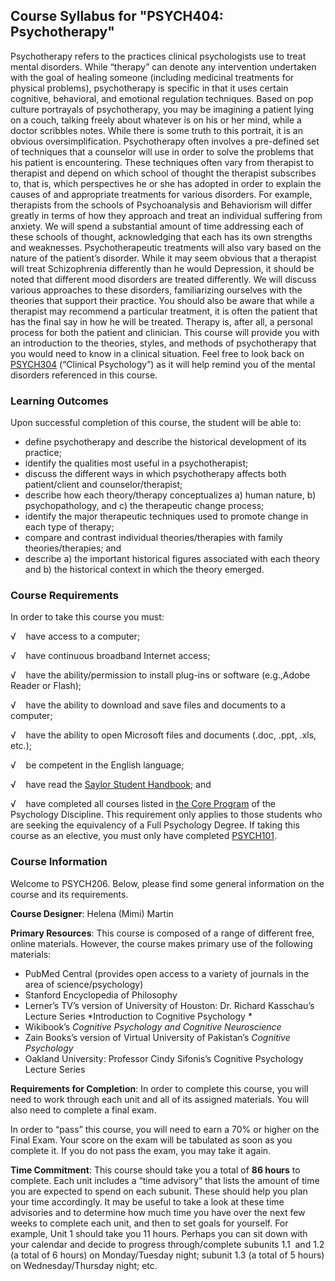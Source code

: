 Course Syllabus for "PSYCH404: Psychotherapy"
---------------------------------------------

Psychotherapy refers to the practices clinical psychologists use to
treat mental disorders. While “therapy” can denote any intervention
undertaken with the goal of healing someone (including medicinal
treatments for physical problems), psychotherapy is specific in that it
uses certain cognitive, behavioral, and emotional regulation techniques.
Based on pop culture portrayals of psychotherapy, you may be imagining a
patient lying on a couch, talking freely about whatever is on his or her
mind, while a doctor scribbles notes. While there is some truth to this
portrait, it is an obvious oversimplification. Psychotherapy often
involves a pre-defined set of techniques that a counselor will use in
order to solve the problems that his patient is encountering. These
techniques often vary from therapist to therapist and depend on which
school of thought the therapist subscribes to, that is, which
perspectives he or she has adopted in order to explain the causes of and
appropriate treatments for various disorders. For example, therapists
from the schools of Psychoanalysis and Behaviorism will differ greatly
in terms of how they approach and treat an individual suffering from
anxiety. We will spend a substantial amount of time addressing each of
these schools of thought, acknowledging that each has its own strengths
and weaknesses. Psychotherapeutic treatments will also vary based on the
nature of the patient’s disorder. While it may seem obvious that a
therapist will treat Schizophrenia differently than he would Depression,
it should be noted that different mood disorders are treated
differently. We will discuss various approaches to these disorders,
familiarizing ourselves with the theories that support their practice.
You should also be aware that while a therapist may recommend a
particular treatment, it is often the patient that has the final say in
how he will be treated. Therapy is, after all, a personal process for
both the patient and clinician. This course will provide you with an
introduction to the theories, styles, and methods of psychotherapy that
you would need to know in a clinical situation. Feel free to look back
on [PSYCH304](/courses/psych304/) (“Clinical Psychology”) as it will
help remind you of the mental disorders referenced in this course.

### Learning Outcomes

Upon successful completion of this course, the student will be able
to:  

-   define psychotherapy and describe the historical development of its
    practice;
-   identify the qualities most useful in a psychotherapist;
-   discuss the different ways in which psychotherapy affects both
    patient/client and counselor/therapist;
-   describe how each theory/therapy conceptualizes a) human nature, b)
    psychopathology, and c) the therapeutic change process;
-   identify the major therapeutic techniques used to promote change in
    each type of therapy;
-   compare and contrast individual theories/therapies with family
    theories/therapies; and
-   describe a) the important historical figures associated with each
    theory and b) the historical context in which the theory emerged.

### Course Requirements

In order to take this course you must:  
  
 √    have access to a computer;  
  
 √    have continuous broadband Internet access;  
  
 √    have the ability/permission to install plug-ins or software
(e.g.,Adobe Reader or Flash);  
  
 √    have the ability to download and save files and documents to a
computer;  
  
 √    have the ability to open Microsoft files and documents (.doc,
.ppt, .xls, etc.);  
  
 √    be competent in the English language;  
  
 √    have read the [Saylor Student
Handbook](http://www.saylor.org/site/wp-content/uploads/2012/05/Saylor-StudentHandbook.pdf);
and  
  
 √    have completed all courses listed in [the Core
Program](../../majors/psychology/) of the Psychology Discipline. This
requirement only applies to those students who are seeking the
equivalency of a Full Psychology Degree. If taking this course as an
elective, you must only have
completed [PSYCH101](www.saylor.org/psych101).

### Course Information

Welcome to PSYCH206. Below, please find some general information on the
course and its requirements.

**Course Designer**: Helena (Mimi) Martin

**Primary Resources**: This course is composed of a range of different
free, online materials. However, the course makes primary use of the
following materials:

-   PubMed Central (provides open access to a variety of journals in the
    area of science/psychology)
-   Stanford Encyclopedia of Philosophy
-   Lerner’s TV’s version of University of Houston: Dr. Richard
    Kasschau’s Lecture Series *Introduction to Cognitive Psychology *
-   Wikibook’s *Cognitive Psychology and Cognitive Neuroscience*
-   Zain Books’s version of Virtual University of Pakistan’s *Cognitive
    Psychology*
-   Oakland University: Professor Cindy Sifonis’s Cognitive Psychology
    Lecture Series

**Requirements for Completion**: In order to complete this course, you
will need to work through each unit and all of its assigned materials.
You will also need to complete a final exam.

In order to “pass” this course, you will need to earn a 70% or higher on
the Final Exam. Your score on the exam will be tabulated as soon as you
complete it. If you do not pass the exam, you may take it again.

**Time Commitment**: This course should take you a total of **86 hours**
to complete. Each unit includes a “time advisory” that lists the amount
of time you are expected to spend on each subunit. These should help you
plan your time accordingly. It may be useful to take a look at these
time advisories and to determine how much time you have over the next
few weeks to complete each unit, and then to set goals for yourself. For
example, Unit 1 should take you 11 hours. Perhaps you can sit down with
your calendar and decide to progress through/complete subunits 1.1  and
1.2 (a total of 6 hours) on Monday/Tuesday night; subunit 1.3 (a total
of 5 hours) on Wednesday/Thursday night; etc.
